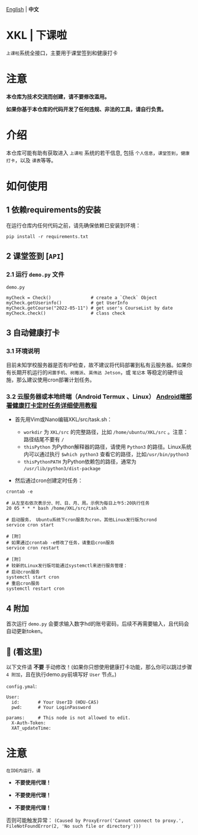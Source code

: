[English](https://github.com/Albresky/XKL) | **中文**

# XKL | 下课啦
`上课啦`系统全接口，主要用于课堂签到和健康打卡

# 注意

**本仓库为技术交流而创建，请不要修改滥用。**

**如果你基于本仓库的代码开发了任何违规、非法的工具，请自行负责。**

# 介绍

本仓库可能有助有获取进入 `上课啦` 系统的若干信息, 包括 `个人信息`，`课堂签到`，`健康打卡`，以及 `课表`等等。

# 如何使用


## 1 依赖requirements的安装

在运行仓库内任何代码之前，请先确保依赖已安装到环境：

```
pip install -r requirements.txt
```

## 2 课堂签到 [`API`]

### 2.1 运行 `demo.py` 文件

`demo.py`
```
myCheck = Check()               # create a `Check` Object
myCheck.getUserinfo()           # get UserInfo
myCheck.getCourse("2022-05-11") # get user's CourseList by date
myCheck.check()                 # class check
```

## 3 自动健康打卡

### 3.1 环境说明

目前未知学校服务器是否有IP检查，故不建议将代码部署到私有云服务器。如果你有长期开机运行的`闲置手机`、`树莓派`、`英伟达 Jetson`，或 `笔记本` 等稳定的硬件设施，那么建议使用cron部署计划任务。

### 3.2 云服务器或本地终端（Android Termux 、Linux） [Android端部署健康打卡定时任务详细使用教程](https://cosyspark.space/xkl-android-tutorial/) 

- 首先用Vim或Nano编辑XKL/src/task.sh：
  - `workdir` 为 `XKL/src` 的完整路径，比如 `/home/ubuntu/XKL/src` 。注意：路径结尾不要有 `/`
  - `thisPython` 为Python解释器的路径，请使用 `Python3` 的路径。Linux系统内可以通过执行 `$which python3` 查看它的路径，比如`/usr/bin/python3`
  - `thisPythonPATH` 为Python依赖包的路径，通常为 `/usr/lib/python3/dist-package`
  
- 然后通过cron创建定时任务：

```
crontab -e

# 从左至右依次表示分、时、日、月、周。示例为每日上午5:20执行任务
20 05 * * * bash /home/XKL/src/task.sh

# 启动服务， Ubuntu系统下cron服务为cron，其他Linux发行版为crond
service cron start

# [附]
# 如果通过crontab -e修改了任务，请重启cron服务
service cron restart

# [附]
# 较新的Linux发行版可能通过systemctl来进行服务管理：
# 启动cron服务
systemctl start cron
# 重启cron服务
systemctl restart cron
```

## 4 附加

首次运行 `demo.py` 会要求输入数字hd的账号密码，后续不再需要输入，且代码会自动更新token。

## 👋 (看这里)

以下文件请 **不要** 手动修改！(如果你只想使用健康打卡功能，那么你可以跳过步骤 `4 附加`，且在执行demo.py前填写好 `User` 节点。)

`config.ymal`:
```
User:
  id:       # Your UserID (HDU-CAS)
  pwd:      # Your LoginPassword

params:     # This node is not allowed to edit.
  X-Auth-Token: 
  XAT_updateTime:
```

# 注意

`在IDE内运行，请`
- **不要使用代理！**

- **不要使用代理！**

- **不要使用代理！**

否则可能触发异常： `(Caused by ProxyError('Cannot connect to proxy.', FileNotFoundError(2, 'No such file or directory')))`

